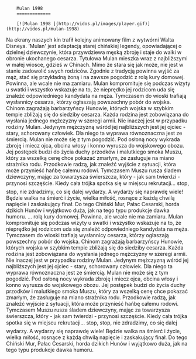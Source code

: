 
        Mulan 1998 
        =============
        
        [![Mulan 1998 ](http://vidos.pl/images/player.gif)](http://vidos.pl/mulan-1998)
        
        
 Na ekrany naszych kin trafił kolejny animowany film z wytwórni Walta Disneya. 'Mulan' jest adaptacją starej chińskiej legendy, opowiadającej o dzielnej dziewczynie, która przywdziewa męską zbroję i staje do walki w obronie ukochanego cesarza. Tytułowa Mulan mieszka wraz z najbliższymi w małej wiosce, gdzieś w Chinach. Mimo że stara się jak może, nie jest w stanie zadowolić swych rodziców. Zgodnie z tradycją powinna wyjść za mąż, stać się przykładną żoną i na zawsze pogodzić z rolą kury domowej. Powinna, ale wcale nie ma zamiaru. Mulan kompromituje się podczas wizyty u swatki i wszystko wskazuje na to, że nieprędko jej rodzicom uda się znaleźć odpowiedniego kandydata na męża. Tymczasem do wioski trafiają wysłannicy cesarza, którzy ogłaszają powszechny pobór do wojska. Chinom zagrażają barbarzyńscy Hunowie, których wojska w szybkim tempie zbliżają się do siedziby cesarza. Każda rodzina jest zobowiązana do wysłania jednego mężczyzny w szeregi armii. Nie inaczej jest w przypadku rodziny Mulan. Jedynym mężczyzną wśród jej najbliższych jest jej ojciec - stary, schorowany człowiek. Dla niego ta wyprawa równoznaczna jest ze śmiercią. Mulan nie może się z tym pogodzić. Pod osłoną nocy wykrada zbroję i miecz ojca, obcina włosy i konno wyrusza do wojskowego obozu. Jej postępek budzi do życia duchy przodków i malutkiego smoka Muszu, który za wszelką cenę chce pokazać zmarłym, że zasługuje na miano strażnika rodu. Przodkowie radzą, jak znaleźć wyjście z sytuacji, która może przynieść hańbę całemu rodowi. Tymczasem Muszu rusza śladem dziewczyny, mając za towarzysza świerszcza, który - jak sam twierdzi - przynosi szczęście. Kiedy cała trójka spotka się w miejscu rekrutacji... stop, stop, nie zdradzimy, co się dalej wydarzy. A wydarzy się naprawdę wiele! Będzie walka na śmierć i życie, wielka miłość, rosnące z każdą chwilą napięcie i zaskakujący finał. Do tego Chiński Mur, Pałac Cesarski, horda dzikich Hunów i wyjątkowo duża, jak na tego typu produkcje dawka humoru.   ... rolą kury domowej. Powinna, ale wcale nie ma zamiaru. Mulan kompromituje się podczas wizyty u swatki i wszystko wskazuje na to, że nieprędko jej rodzicom uda się znaleźć odpowiedniego kandydata na męża. Tymczasem do wioski trafiają wysłannicy cesarza, którzy ogłaszają powszechny pobór do wojska. Chinom zagrażają barbarzyńscy Hunowie, których wojska w szybkim tempie zbliżają się do siedziby cesarza. Każda rodzina jest zobowiązana do wysłania jednego mężczyzny w szeregi armii. Nie inaczej jest w przypadku rodziny Mulan. Jedynym mężczyzną wśród jej najbliższych jest jej ojciec - stary, schorowany człowiek. Dla niego ta wyprawa równoznaczna jest ze śmiercią. Mulan nie może się z tym pogodzić. Pod osłoną nocy wykrada zbroję i miecz ojca, obcina włosy i konno wyrusza do wojskowego obozu. Jej postępek budzi do życia duchy przodków i malutkiego smoka Muszu, który za wszelką cenę chce pokazać zmarłym, że zasługuje na miano strażnika rodu. Przodkowie radzą, jak znaleźć wyjście z sytuacji, która może przynieść hańbę całemu rodowi. Tymczasem Muszu rusza śladem dziewczyny, mając za towarzysza świerszcza, który - jak sam twierdzi - przynosi szczęście. Kiedy cała trójka spotka się w miejscu rekrutacji... stop, stop, nie zdradzimy, co się dalej wydarzy. A wydarzy się naprawdę wiele! Będzie walka na śmierć i życie, wielka miłość, rosnące z każdą chwilą napięcie i zaskakujący finał. Do tego Chiński Mur, Pałac Cesarski, horda dzikich Hunów i wyjątkowo duża, jak na tego typu produkcje dawka humoru.
    